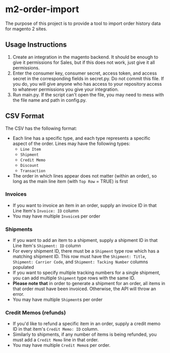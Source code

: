 # m2-order-import

The purpose of this project is to provide a tool to import order history data for magento 2 sites.

## Usage Instructions

1. Create an integration in the magento backend. It should be enough to give it permissions for Sales, but if this does not work, just give it all permissions.
2. Enter the consumer key, consumer secret, access token, and access secret in the corresponding fields in secret.py. Do not commit this file. If you do, you will give anyone who has access to your repository access to whatever permissions you give your integration.
3. Run main.py. If the script can't open the file, you may need to mess with the file name and path in config.py.

## CSV Format

The CSV has the following format:
- Each line has a specific type, and each type represents a specific aspect of the order. Lines may have the following types:
  - `Line Item`
  - `Shipment`
  - `Credit Memo`
  - `Discount`
  - `Transaction`
- The order in which lines appear does not matter (within an order), so long as the main line item (with `Top Row` = TRUE) is first

### Invoices
- If you want to invoice an item in an order, supply an invoice ID in that Line Item's `Invoice: ID` column
- You may have multiple `Invoice`s per order

### Shipments
- If you want to add an item to a shipment, supply a shipment ID in that Line Item's `Shipment: ID` column
- For every shipment ID, there must be a `Shipment` type row which has a matching shipment ID. This row must have the `Shipment: Title`, `Shipment: Carrier Code`, and `Shipment: Tacking Number` columns populated
- If you want to specify multiple tracking numbers for a single shipment, you can add multiple `Shipment` type rows with the same ID. 
- **Please note that** in order to generate a shipment for an order, all items in that order must have been invoiced. Otherwise, the API will throw an error.
- You may have multiple `Shipment`s per order

### Credit Memos (refunds)
- If you'd like to refund a specific item in an order, supply a credit memo ID in that item's `Credit Memo: ID` column.
- Similarly to shipments, if any number of items is being refunded, you must add a `Credit Memo` line in that order. 
- You may have multiple `Credit Memo`s per order.
